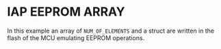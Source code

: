 # IAP EEPROM ARRAY

In this example an array of `NUM_OF_ELEMENTS` and a struct are written in the flash of the MCU emulating EEPROM operations.


